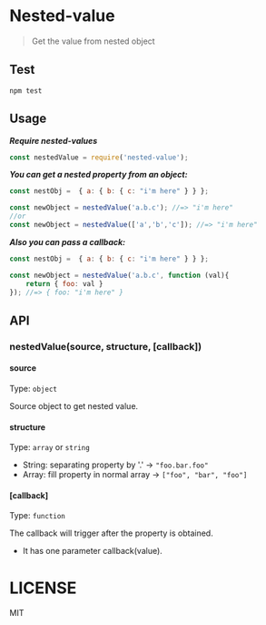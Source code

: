 # Nested-value

> Get the value from nested object

## Test

```
npm test
```

## Usage
___Require nested-values___
```js
const nestedValue = require('nested-value');
```

___You can get a nested property from an object:___

```js
const nestObj =  { a: { b: { c: "i'm here" } } };

const newObject = nestedValue('a.b.c'); //=> "i'm here"
//or
const newObject = nestedValue(['a','b','c']); //=> "i'm here"
```

___Also you can pass a callback:___
```js
const nestObj =  { a: { b: { c: "i'm here" } } };

const newObject = nestedValue('a.b.c', function (val){
    return { foo: val }
}); //=> { foo: "i'm here" }

```

## API

### nestedValue(source, structure, [callback])

#### source

Type: `object`

Source object to get nested value.

#### structure

Type: `array` or `string`

- String: separating property by '.' -> `"foo.bar.foo"`
- Array: fill property in normal array -> `["foo", "bar", "foo"]`

#### [callback]

Type: `function`

The callback will trigger after the property is obtained.

- It has one parameter callback(value).

LICENSE
=======

MIT
